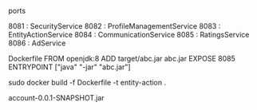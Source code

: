 ports

8081 : SecurityService
8082 : ProfileManagementService
8083 : EntityActionService
8084 : CommunicationService
8085 : RatingsService
8086 : AdService


Dockerfile
FROM openjdk:8
ADD target/abc.jar abc.jar
EXPOSE 8085
ENTRYPOINT ["java" "-jar" "abc.jar"]

sudo docker build -f Dockerfile -t entity-action . 

account-0.0.1-SNAPSHOT.jar